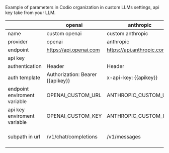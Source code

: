 Example of parameters in Codio organization in custom LLMs settings, api key take from your LLM.

|         | openai  | anthropic | gemini | deepinfra |
|---------|------------|--------|--------|-----------|
| name | custom openai | custom anthropic | custom gemini | custom deepinfra |
| provider | openai | anthropic | gemini | deepinfra |
| endpoint | https://api.openai.com | https://api.anthropic.com | https://generativelanguage.googleapis.com | https://api.deepinfra.com |
| api key |  |  |  |  |
| authentication | Header | Header | Query param | Header |
| auth template | Authorization: Bearer {{apikey}} | x-api-key: {{apikey}} | key={{apikey}} | Authorization: Bearer {{apikey}} |
| endpoint enviroment variable | OPENAI_CUSTOM_URL | ANTHROPIC_CUSTOM_URL | GEMINI_CUSTOM_URL | DEEPINFRA_CUSTOM_URL |
| api key enviroment variable | OPENAI_CUSTOM_KEY | ANTHROPIC_CUSTOM_KEY | GEMINI_CUSTOM_KEY | DEEPINFRA_CUSTOM_KEY |
| subpath in url | /v1/chat/completions | /v1/messages | /v1beta/models/gemini-2.0-flash:generateContent | /v1/inference/meta-llama/Meta-Llama-3-8B-Instruct |